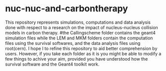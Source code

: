 # nuc-nuc-and-carbontherapy
This repository represents simulations, computations and data analysis done with respect to a research on 
the impact of nucleus-nucleus collision models in carbon therapy.
#the Callingscheme folder contains the geant4 simulation files while the LEM and MKM folders 
contain the computation files using the survival softwares, and the data analysis files using root(cern). 
I hope I to refine this repository to aid better comprehension by users. However, if you take each folder as it is you might be able to modify a few things to achive your aim, 
provided you have understood how the survival software and the Geant4 toolkit work.
